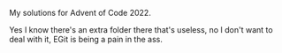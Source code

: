 My solutions for Advent of Code 2022.

Yes I know there's an extra folder there that's useless, no I don't want to deal with it, EGit is being a pain in the ass.
